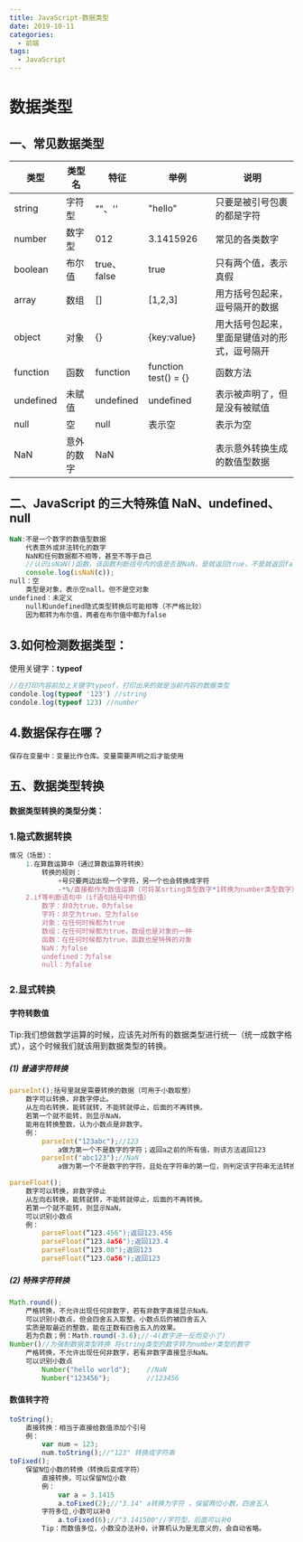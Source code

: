 ```yaml
---
title: JavaScript-数据类型
date: 2019-10-11
categories:
  - 前端
tags:
  - JavaScript
---
```


# 数据类型

## 一、常见数据类型

| 类型      | 类型名     | 特征        | 举例                 | 说明                                         |
| --------- | ---------- | ----------- | -------------------- | -------------------------------------------- |
| string    | 字符型     | ""、''      | "hello"              | 只要是被引号包裹的都是字符                   |
| number    | 数字型     | 012         | 3.1415926            | 常见的各类数字                               |
| boolean   | 布尔值     | true、false | true                 | 只有两个值，表示真假                         |
| array     | 数组       | []          | [1,2,3]              | 用方括号包起来，逗号隔开的数据               |
| object    | 对象       | {}          | {key:value}          | 用大括号包起来，里面是键值对的形式，逗号隔开 |
| function  | 函数       | function    | function test() = {} | 函数方法                                     |
| undefined | 未赋值     | undefined   | undefined            | 表示被声明了，但是没有被赋值                 |
| null      | 空         | null        | 表示空               | 表示为空                                     |
| NaN       | 意外的数字 | NaN         |                      | 表示意外转换生成的数值型数据                 |

## 二、JavaScript 的三大特殊值 NaN、undefined、null

```javascript
NaN:不是一个数字的数值型数据
    代表意外或非法转化的数字
    NaN和任何数据都不相等，甚至不等于自己
    //认识isNaN()函数，该函数判断括号内的值是否是NaN，是就返回true，不是就返回false
    console.log(isNaN(c));
null：空
	类型是对象，表示空nall。但不是空对象
undefined：未定义
    null和undefined隐式类型转换后可能相等（不严格比较）
    因为都转为布尔值，两者在布尔值中都为false
```

## 3.如何检测数据类型：

使用关键字：**typeof**

```javascript
//在打印内容前加上关键字typeof，打印出来的就是当前内容的数据类型
condole.log(typeof '123') //string
condole.log(typeof 123) //number
```

## 4.数据保存在哪？

```
保存在变量中：变量比作仓库。变量需要声明之后才能使用
```

## 五、数据类型转换

#### 数据类型转换的类型分类：

### 1.隐式数据转换

```javascript
情况（场景）：
    1.在算数运算中（通过算数运算符转换）
        转换的规则：
            +号只要两边出现一个字符，另一个也会转换成字符
            -*%/直接都作为数值运算（可将某srting类型数字*1转换为number类型数字）
    2.if等判断语句中（if语句括号中的值）
        数字：非0为true，0为false
        字符：非空为true，空为false
        对象：在任何时候都为true
        数组：在任何时候都为true，数组也是对象的一种
        函数：在任何时候都为true，函数也是特殊的对象
        NaN：为false
        undefined：为false
        null：为false
```

### 2.显式转换

#### **字符转数值**

Tip:我们想做数学运算的时候，应该先对所有的数据类型进行统一（统一成数字格式），这个时候我们就该用到数据类型的转换。

##### (1) 普通字符转换

```javascript
parseInt();括号里就是需要转换的数据（可用于小数取整）
    数字可以转换，非数字停止。
    从左向右转换，能转就转，不能转就停止，后面的不再转换。
    若第一个就不能转，则显示NaN，
    能用在转换整数，认为小数点是非数字。
	例：
        parseInt("123abc");//123
       		a做为第一个不是数字的字符；返回a之前的所有值，则该方法返回123
        parseInt("abc123");//NaN
        	a做为第一个不是数字的字符，且处在字符串的第一位，则判定该字符串无法转换为数字返回NaN

parseFloat();
    数字可以转换，非数字停止
    从左向右转换，能转就转，不能转就停止，后面的不再转换。
    若第一个就不能转，则显示NaN，
    可以识别小数点
    例：
        parseFloat(“123.456");返回123.456
        parseFloat(“123.4a56");返回123.4
        parseFloat(“123.00");返回123
        parseFloat(“123.0a56");返回123
```

##### (2) 特殊字符转换

```javascript
Math.round();
    严格转换，不允许出现任何非数字，若有非数字直接显示NaN。
    可以识别小数点，但会四舍五入取整。小数点后的被四舍五入
    实质是取最近的整数，能在正数有四舍五入的效果。
    若为负数；例：Math.round(-3.6);//-4(数字进一反而变小了)
Number()//为强制数据类型转换 将string类型的数字转为number类型的数字
    严格转换，不允许出现任何非数字，若有非数字直接显示NaN。
    可以识别小数点
        Number("hello world");    //NaN
        Number("123456");         //123456
```

#### **数值转字符**

```javascript
toString();
	直接转换：相当于直接给数值添加个引号
	例：
        var num = 123;
        num.toString();//"123" 转换成字符串
toFixed();
	保留N位小数的转换（转换后变成字符）
		直接转换，可以保留N位小数
		例：
			var a = 3.1415
			a.toFixed(2);//"3.14" a转换为字符 ，保留两位小数，四舍五入
		字符多位,小数可以补0
			a.toFixed(6);//"3.141500"//字符型，后面可以补0
		Tip：而数值多位，小数没办法补0，计算机认为是无意义的，会自动省略。
```

